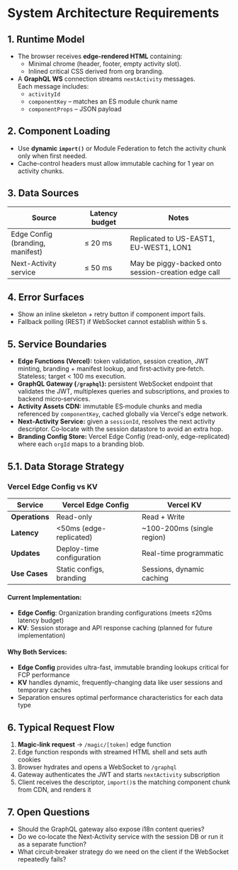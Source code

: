 # System Architecture Requirements

## 1. Runtime Model
* The browser receives **edge-rendered HTML** containing:
  * Minimal chrome (header, footer, empty activity slot).
  * Inlined critical CSS derived from org branding.
* A **GraphQL WS** connection streams `nextActivity` messages.  
  Each message includes:
  * `activityId`
  * `componentKey` – matches an ES module chunk name
  * `componentProps` – JSON payload

## 2. Component Loading
* Use **dynamic `import()`** or Module Federation to fetch the activity chunk only when first needed.
* Cache-control headers must allow immutable caching for 1 year on activity chunks.

## 3. Data Sources
| Source | Latency budget | Notes |
|--------|---------------|-------|
| Edge Config (branding, manifest) | ≤ 20 ms | Replicated to US-EAST1, EU-WEST1, LON1 |
| Next-Activity service | ≤ 50 ms | May be piggy-backed onto session-creation edge call |

## 4. Error Surfaces
* Show an inline skeleton + retry button if component import fails.
* Fallback polling (REST) if WebSocket cannot establish within 5 s.

## 5. Service Boundaries
* **Edge Functions (Vercel):** token validation, session creation, JWT minting, branding + manifest lookup, and first‑activity pre‑fetch. Stateless; target < 100 ms execution.
* **GraphQL Gateway (`/graphql`):** persistent WebSocket endpoint that validates the JWT, multiplexes queries and subscriptions, and proxies to backend micro‑services.
* **Activity Assets CDN:** immutable ES‑module chunks and media referenced by `componentKey`, cached globally via Vercel's edge network.
* **Next‑Activity Service:** given a `sessionId`, resolves the next activity descriptor. Co‑locate with the session datastore to avoid an extra hop.
* **Branding Config Store:** Vercel Edge Config (read-only, edge-replicated) where each `orgId` maps to a branding blob.

## 5.1. Data Storage Strategy

### Vercel Edge Config vs KV

| Service | **Vercel Edge Config** | **Vercel KV** |
|---------|------------------------|---------------|
| **Operations** | Read-only | Read + Write |
| **Latency** | <50ms (edge-replicated) | ~100-200ms (single region) |
| **Updates** | Deploy-time configuration | Real-time programmatic |
| **Use Cases** | Static configs, branding | Sessions, dynamic caching |

#### Current Implementation:
- **Edge Config**: Organization branding configurations (meets ≤20ms latency budget)
- **KV**: Session storage and API response caching (planned for future implementation)

#### Why Both Services:
- **Edge Config** provides ultra-fast, immutable branding lookups critical for FCP performance
- **KV** handles dynamic, frequently-changing data like user sessions and temporary caches
- Separation ensures optimal performance characteristics for each data type

## 6. Typical Request Flow
1. **Magic‑link request** → `/magic/[token]` edge function  
2. Edge function responds with streamed HTML shell and sets auth cookies  
3. Browser hydrates and opens a WebSocket to `/graphql`  
4. Gateway authenticates the JWT and starts `nextActivity` subscription  
5. Client receives the descriptor, `import()`s the matching component chunk from CDN, and renders it

## 7. Open Questions
* Should the GraphQL gateway also expose i18n content queries?
* Do we co‑locate the Next‑Activity service with the session DB or run it as a separate function?
* What circuit‑breaker strategy do we need on the client if the WebSocket repeatedly fails?